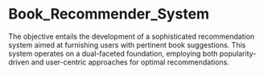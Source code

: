 # Book_Recommender_System
The objective entails the development of a sophisticated recommendation system aimed at furnishing users with pertinent book suggestions. This system operates on a dual-faceted foundation, employing both popularity-driven and user-centric approaches for optimal recommendations.

